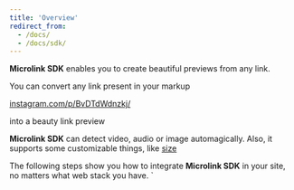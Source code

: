 ```yaml
---
title: 'Overview'
redirect_from:
  - /docs/
  - /docs/sdk/
--- 
```


**Microlink SDK** enables you to create beautiful previews from any link.

You can convert any link present in your markup

[instagram.com/p/BvDTdWdnzkj/](https://www.instagram.com/p/BvDTdWdnzkj/)

into a beauty link preview

<Microlink url='https://www.instagram.com/p/BvDTdWdnzkj/' />


**Microlink SDK** can detect video, audio or image automagically. Also, it supports some customizable things, like [size](size)

<Microlink url='https://www.instagram.com/p/BvDTdWdnzkj/' media='video' size='large' />

The following steps show you how to integrate **Microlink SDK** in your site, no matters what web stack you have.
`
